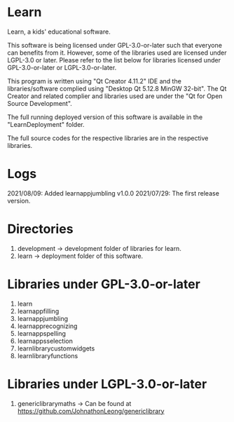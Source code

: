# Learn
Learn, a kids' educational software.

This software is being licensed under GPL-3.0-or-later such that everyone can benefits from it. However, some of the libraries used are licensed under LGPL-3.0 or later. Please refer to the list below for libraries licensed under GPL-3.0-or-later or LGPL-3.0-or-later.

This program is written using "Qt Creator 4.11.2" IDE and the libraries/software complied using "Desktop Qt 5.12.8 MinGW 32-bit". The Qt Creator and related complier and libraries used are under the "Qt for Open Source Development".

The full running deployed version of this software is available in the "LearnDeployment" folder.

The full source codes for the respective libraries are in the respective libraries.

# Logs
2021/08/09: Added learnappjumbling v1.0.0
2021/07/29: The first release version.

# Directories
1. development -> development folder of libraries for learn.
2. learn       -> deployment folder of this software.

# Libraries under GPL-3.0-or-later
1. learn
2. learnappfilling
3. learnappjumbling
4. learnapprecognizing
5. learnappspelling
6. learnappsselection
7. learnlibrarycustomwidgets
8. learnlibraryfunctions

# Libraries under LGPL-3.0-or-later
1. genericlibrarymaths -> Can be found at https://github.com/JohnathonLeong/genericlibrary
